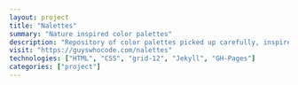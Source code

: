 ```yaml
---		
layout: project
title: "Nalettes"
summary: "Nature inspired color palettes"
description: "Repository of color palettes picked up carefully, inspired from nature."
visit: "https://guyswhocode.com/nalettes"
technologies: ["HTML", "CSS", "grid-12", "Jekyll", "GH-Pages"]
categories: ["project"]
---
```

